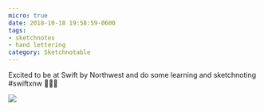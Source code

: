 ```yaml
---
micro: true
date: 2018-10-18 19:58:59-0600
tags:
- sketchnotes
- hand lettering
category: Sketchnotable
---
```


Excited to be at Swift by Northwest and do some learning and sketchnoting #swiftxnw 📱✍🏼

<img src="https://media.bennorris.com/images/sketchnotable/swift-by-northwest-2018/swift-by-northwest-2018-sketchnotes-01.jpg" />